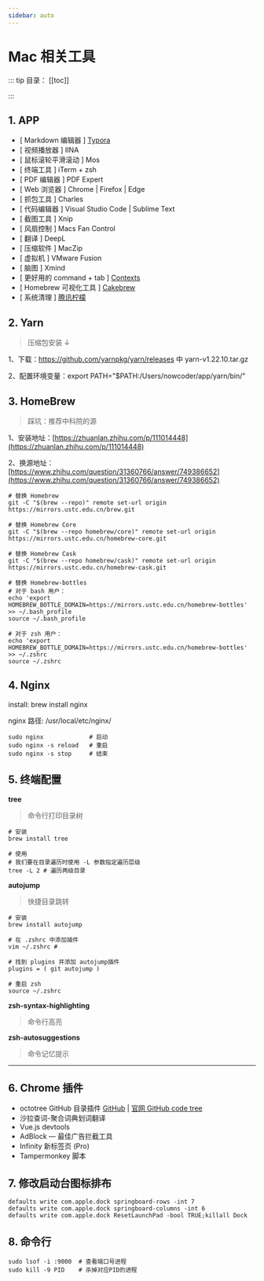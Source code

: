 ```yaml
---
sidebar: auto
---
```


# Mac 相关工具

::: tip 目录：
[[toc]]

:::

## 1. APP

* [ Markdown 编辑器 ]  [Typora](https://www.typora.io/) 
* [ 视频播放器 ] IINA 
* [ 鼠标滚轮平滑滚动 ] Mos 
* [ 终端工具 ] iTerm + zsh 
* [ PDF 编辑器 ] PDF Expert 
* [ Web 浏览器 ] Chrome | Firefox | Edge
* [ 抓包工具 ] Charles 
* [ 代码编辑器 ] Visual Studio Code | Sublime Text 
* [ 截图工具 ] Xnip
* [ 风扇控制 ] Macs Fan Control 
* [ 翻译 ] DeepL
* [ 压缩软件 ] MacZip
* [ 虚拟机 ] VMware Fusion 
* [ 脑图 ] Xmind 
* [ 更好用的 command + tab ] [Contexts](https://contexts.co/)
* [ Homebrew 可视化工具 ] [Cakebrew](https://www.cakebrew.com/)
* [ 系统清理 ] [腾讯柠檬](https://lemon.qq.com/lab/)

## 2. Yarn 

> 压缩包安装 ↓

1、下载：https://github.com/yarnpkg/yarn/releases 中 yarn-v1.22.10.tar.gz

2、配置环境变量：export PATH="$PATH:/Users/nowcoder/app/yarn/bin/"

## 3. HomeBrew

> 踩坑：推荐中科院的源

1、安装地址：[https://zhuanlan.zhihu.com/p/111014448](https://zhuanlan.zhihu.com/p/111014448)

2、换源地址：[https://www.zhihu.com/question/31360766/answer/749386652](https://www.zhihu.com/question/31360766/answer/749386652)

```shell
# 替换 Homebrew
git -C "$(brew --repo)" remote set-url origin https://mirrors.ustc.edu.cn/brew.git

# 替换 Homebrew Core
git -C "$(brew --repo homebrew/core)" remote set-url origin https://mirrors.ustc.edu.cn/homebrew-core.git

# 替换 Homebrew Cask
git -C "$(brew --repo homebrew/cask)" remote set-url origin https://mirrors.ustc.edu.cn/homebrew-cask.git

# 替换 Homebrew-bottles
# 对于 bash 用户：
echo 'export HOMEBREW_BOTTLE_DOMAIN=https://mirrors.ustc.edu.cn/homebrew-bottles' >> ~/.bash_profile
source ~/.bash_profile

# 对于 zsh 用户：
echo 'export HOMEBREW_BOTTLE_DOMAIN=https://mirrors.ustc.edu.cn/homebrew-bottles' >> ~/.zshrc
source ~/.zshrc
```

## 4. Nginx

install:  brew install nginx

nginx 路径:  /usr/local/etc/nginx/

```shell
sudo nginx             # 启动
sudo nginx -s reload   # 重启
sudo nginx -s stop     # 结束
```

## 5. 终端配置

**tree**

> 命令行打印目录树

```shell
# 安装
brew install tree

# 使用
# 我们要在目录遍历时使用 -L 参数指定遍历层级
tree -L 2 # 遍历两级目录
```

**autojump**

> 快捷目录跳转

```shell
# 安装
brew install autojump

# 在 .zshrc 中添加插件
vim ~/.zshrc # 

# 找到 plugins 并添加 autojump插件
plugins = ( git autojump )

# 重启 zsh
source ~/.zshrc
```

**zsh-syntax-highlighting**

> 命令行高亮

**zsh-autosuggestions**

> 命令记忆提示

---

## 6. Chrome 插件

* octotree GitHub 目录插件 [GitHub](https://github.com/ovity/octotree) | [官网 GitHub code tree](https://www.octotree.io/)
* 沙拉查词-聚合词典划词翻译
* Vue.js devtools
* AdBlock — 最佳广告拦截工具
* Infinity 新标签页 (Pro)
* Tampermonkey 脚本

## 7. 修改启动台图标排布

```shell
defaults write com.apple.dock springboard-rows -int 7
defaults write com.apple.dock springboard-columns -int 6
defaults write com.apple.dock ResetLaunchPad -bool TRUE;killall Dock
```

## 8. 命令行

```shell
sudo lsof -i :9000  # 查看端口号进程
sudo kill -9 PID    # 杀掉对应PID的进程
```
